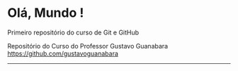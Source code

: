 # Olá, Mundo !
 Primeiro repositório do curso de Git e GitHub

Repositório do Curso do Professor Gustavo Guanabara https://github.com/gustavoguanabara

------------------------------------------------------------
